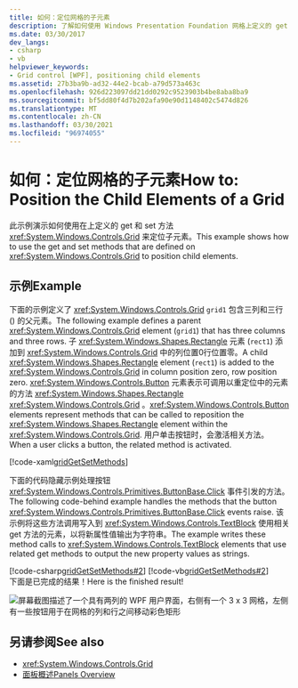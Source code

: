```yaml
---
title: 如何：定位网格的子元素
description: 了解如何使用 Windows Presentation Foundation 网格上定义的 get 和 set 方法来定位子元素。
ms.date: 03/30/2017
dev_langs:
- csharp
- vb
helpviewer_keywords:
- Grid control [WPF], positioning child elements
ms.assetid: 27b3ba9b-ad32-44e2-bcab-a79d573a463c
ms.openlocfilehash: 926d223097dd21dd0292c9523903b4be8aba8ba9
ms.sourcegitcommit: bf5dd80f4d7b202afa90e90d1148402c5474d826
ms.translationtype: MT
ms.contentlocale: zh-CN
ms.lasthandoff: 03/30/2021
ms.locfileid: "96974055"
---
```

# <a name="how-to-position-the-child-elements-of-a-grid"></a><span data-ttu-id="c1a75-103">如何：定位网格的子元素</span><span class="sxs-lookup"><span data-stu-id="c1a75-103">How to: Position the Child Elements of a Grid</span></span>
<span data-ttu-id="c1a75-104">此示例演示如何使用在上定义的 get 和 set 方法 <xref:System.Windows.Controls.Grid> 来定位子元素。</span><span class="sxs-lookup"><span data-stu-id="c1a75-104">This example shows how to use the get and set methods that are defined on <xref:System.Windows.Controls.Grid> to position child elements.</span></span>  
  
## <a name="example"></a><span data-ttu-id="c1a75-105">示例</span><span class="sxs-lookup"><span data-stu-id="c1a75-105">Example</span></span>  
 <span data-ttu-id="c1a75-106">下面的示例定义了 <xref:System.Windows.Controls.Grid> `grid1` 包含三列和三行 () 的父元素。</span><span class="sxs-lookup"><span data-stu-id="c1a75-106">The following example defines a parent <xref:System.Windows.Controls.Grid> element (`grid1`) that has three columns and three rows.</span></span> <span data-ttu-id="c1a75-107">子 <xref:System.Windows.Shapes.Rectangle> 元素 (`rect1`) 添加到 <xref:System.Windows.Controls.Grid> 中的列位置0行位置零。</span><span class="sxs-lookup"><span data-stu-id="c1a75-107">A child <xref:System.Windows.Shapes.Rectangle> element (`rect1`) is added to the <xref:System.Windows.Controls.Grid> in column position zero, row position zero.</span></span> <span data-ttu-id="c1a75-108"><xref:System.Windows.Controls.Button> 元素表示可调用以重定位中的元素的方法 <xref:System.Windows.Shapes.Rectangle> <xref:System.Windows.Controls.Grid> 。</span><span class="sxs-lookup"><span data-stu-id="c1a75-108"><xref:System.Windows.Controls.Button> elements represent methods that can be called to reposition the <xref:System.Windows.Shapes.Rectangle> element within the <xref:System.Windows.Controls.Grid>.</span></span> <span data-ttu-id="c1a75-109">用户单击按钮时，会激活相关方法。</span><span class="sxs-lookup"><span data-stu-id="c1a75-109">When a user clicks a button, the related method is activated.</span></span>  
  
 [!code-xaml[gridGetSetMethods](~/samples/snippets/csharp/VS_Snippets_Wpf/gridGetSetMethods/CSharp/Window1.xaml)]  
  
 <span data-ttu-id="c1a75-110">下面的代码隐藏示例处理按钮 <xref:System.Windows.Controls.Primitives.ButtonBase.Click> 事件引发的方法。</span><span class="sxs-lookup"><span data-stu-id="c1a75-110">The following code-behind example handles the methods that the button <xref:System.Windows.Controls.Primitives.ButtonBase.Click> events raise.</span></span> <span data-ttu-id="c1a75-111">该示例将这些方法调用写入到 <xref:System.Windows.Controls.TextBlock> 使用相关 get 方法的元素，以将新属性值输出为字符串。</span><span class="sxs-lookup"><span data-stu-id="c1a75-111">The example writes these method calls to <xref:System.Windows.Controls.TextBlock> elements that use related get methods to output the new property values as strings.</span></span>  
  
 [!code-csharp[gridGetSetMethods#2](~/samples/snippets/csharp/VS_Snippets_Wpf/gridGetSetMethods/CSharp/Window1.xaml.cs#2)]
 [!code-vb[gridGetSetMethods#2](~/samples/snippets/visualbasic/VS_Snippets_Wpf/gridGetSetMethods/VisualBasic/Window1.xaml.vb#2)]  
 <span data-ttu-id="c1a75-112">下面是已完成的结果！</span><span class="sxs-lookup"><span data-stu-id="c1a75-112">Here is the finished result!</span></span>

 ![屏幕截图描述了一个具有两列的 WPF 用户界面，右侧有一个 3 x 3 网格，左侧有一些按钮用于在网格的列和行之间移动彩色矩形](././media/grid-methods-sample.png)
  
## <a name="see-also"></a><span data-ttu-id="c1a75-114">另请参阅</span><span class="sxs-lookup"><span data-stu-id="c1a75-114">See also</span></span>

- <xref:System.Windows.Controls.Grid>
- [<span data-ttu-id="c1a75-115">面板概述</span><span class="sxs-lookup"><span data-stu-id="c1a75-115">Panels Overview</span></span>](panels-overview.md)
